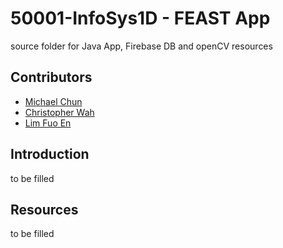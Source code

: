 # 50001-InfoSys1D - FEAST App
source folder for Java App, Firebase DB and openCV resources

## Contributors
 - [Michael Chun](https://github.com/mckp0)
 - [Christopher Wah](https://github.com/skerbos)
 - [Lim Fuo En](https://github.com/Fe-56)

## Introduction
to be filled

## Resources
to be filled
